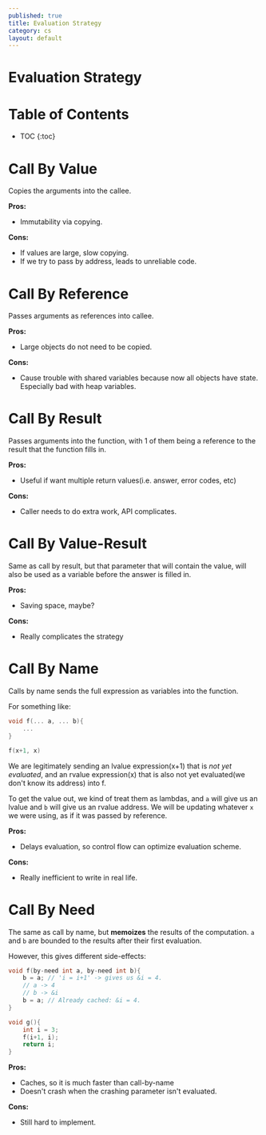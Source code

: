 ```yaml
---
published: true
title: Evaluation Strategy
category: cs
layout: default
---
```

# Evaluation Strategy

# Table of Contents

* TOC
{:toc}

# Call By Value

Copies the arguments into the callee.

**Pros:**
- Immutability via copying.

**Cons:**
- If values are large, slow copying.
- If we try to pass by address, leads to unreliable code.

# Call By Reference

Passes arguments as references into callee.

**Pros:**
- Large objects do not need to be copied.

**Cons:**
- Cause trouble with shared variables because
now all objects have state. Especially bad with heap variables.

# Call By Result

Passes arguments into the function, with 1 of them being a reference to the result that the function fills in.

**Pros:**
- Useful if want multiple return values(i.e. answer, error codes, etc)

**Cons:**
- Caller needs to do extra work, API complicates.

# Call By Value-Result

Same as call by result, but that parameter that will contain the value, will also be used as a variable before the answer is filled in.

**Pros:**
- Saving space, maybe?

**Cons:**
- Really complicates the strategy

# Call By Name

Calls by name sends the full expression as variables into the function.

For something like:

```c++
void f(... a, ... b){
    ...
}

f(x+1, x)
```

We are legitimately sending an lvalue expression(x+1) that is _not yet evaluated_, and an rvalue expression(x) that is also not yet evaluated(we don't know its address) into f.

To get the value out, we kind of treat them as lambdas, and `a` will give us an lvalue and `b` will give us an rvalue address. We will be updating whatever `x` we were using, as if it was passed by reference.

**Pros:**
- Delays evaluation, so control flow can optimize evaluation scheme.

**Cons:**
- Really inefficient to write in real life.

# Call By Need

The same as call by name, but **memoizes** the results of the computation. `a` and `b` are bounded to the results after their first evaluation.

However, this gives different side-effects:

```c++
void f(by-need int a, by-need int b){
    b = a; // 'i = i+1' -> gives us &i = 4.
    // a -> 4
    // b -> &i
    b = a; // Already cached: &i = 4.
}

void g(){
    int i = 3;
    f(i+1, i);
    return i;
}
```

**Pros:**
- Caches, so it is much faster than call-by-name
- Doesn't crash when the crashing parameter isn't evaluated.

**Cons:**
- Still hard to implement.

<script src="https://utteranc.es/client.js" repo="OneRaynyDay/oneraynyday.github.io" issue-term="pathname" theme="github-light" crossorigin="anonymous" async> </script>
